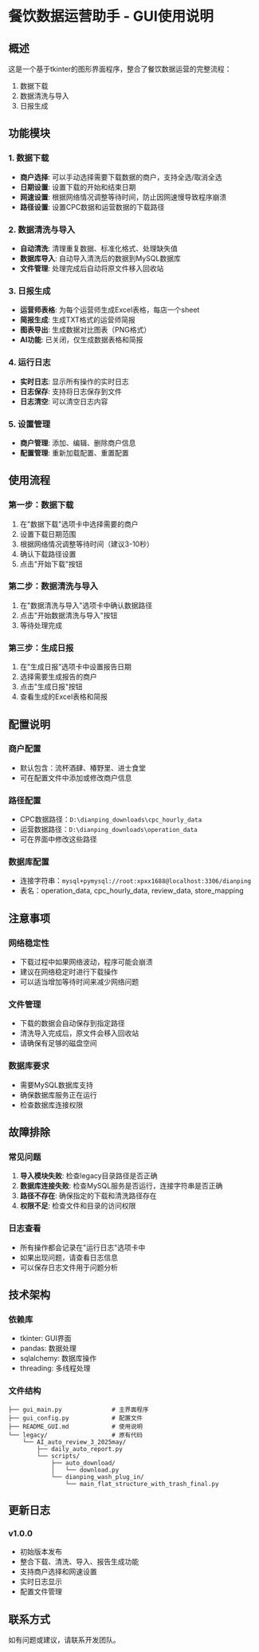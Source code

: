 # 餐饮数据运营助手 - GUI使用说明

## 概述
这是一个基于tkinter的图形界面程序，整合了餐饮数据运营的完整流程：
1. 数据下载
2. 数据清洗与导入
3. 日报生成

## 功能模块

### 1. 数据下载
- **商户选择**: 可以手动选择需要下载数据的商户，支持全选/取消全选
- **日期设置**: 设置下载的开始和结束日期
- **网速设置**: 根据网络情况调整等待时间，防止因网速慢导致程序崩溃
- **路径设置**: 设置CPC数据和运营数据的下载路径

### 2. 数据清洗与导入
- **自动清洗**: 清理重复数据、标准化格式、处理缺失值
- **数据库导入**: 自动导入清洗后的数据到MySQL数据库
- **文件管理**: 处理完成后自动将原文件移入回收站

### 3. 日报生成
- **运营师表格**: 为每个运营师生成Excel表格，每店一个sheet
- **简报生成**: 生成TXT格式的运营师简报
- **图表导出**: 生成数据对比图表（PNG格式）
- **AI功能**: 已关闭，仅生成数据表格和简报

### 4. 运行日志
- **实时日志**: 显示所有操作的实时日志
- **日志保存**: 支持将日志保存到文件
- **日志清空**: 可以清空日志内容

### 5. 设置管理
- **商户管理**: 添加、编辑、删除商户信息
- **配置管理**: 重新加载配置、重置配置

## 使用流程

### 第一步：数据下载
1. 在"数据下载"选项卡中选择需要的商户
2. 设置下载日期范围
3. 根据网络情况调整等待时间（建议3-10秒）
4. 确认下载路径设置
5. 点击"开始下载"按钮

### 第二步：数据清洗与导入
1. 在"数据清洗与导入"选项卡中确认数据路径
2. 点击"开始数据清洗与导入"按钮
3. 等待处理完成

### 第三步：生成日报
1. 在"生成日报"选项卡中设置报告日期
2. 选择需要生成报告的商户
3. 点击"生成日报"按钮
4. 查看生成的Excel表格和简报

## 配置说明

### 商户配置
- 默认包含：流杯酒肆、椿野里、进士食堂
- 可在配置文件中添加或修改商户信息

### 路径配置
- CPC数据路径：`D:\dianping_downloads\cpc_hourly_data`
- 运营数据路径：`D:\dianping_downloads\operation_data`
- 可在界面中修改这些路径

### 数据库配置
- 连接字符串：`mysql+pymysql://root:xpxx1688@localhost:3306/dianping`
- 表名：operation_data, cpc_hourly_data, review_data, store_mapping

## 注意事项

### 网络稳定性
- 下载过程中如果网络波动，程序可能会崩溃
- 建议在网络稳定时进行下载操作
- 可以适当增加等待时间来减少网络问题

### 文件管理
- 下载的数据会自动保存到指定路径
- 清洗导入完成后，原文件会移入回收站
- 请确保有足够的磁盘空间

### 数据库要求
- 需要MySQL数据库支持
- 确保数据库服务正在运行
- 检查数据库连接权限

## 故障排除

### 常见问题
1. **导入模块失败**: 检查legacy目录路径是否正确
2. **数据库连接失败**: 检查MySQL服务是否运行，连接字符串是否正确
3. **路径不存在**: 确保指定的下载和清洗路径存在
4. **权限不足**: 检查文件和目录的访问权限

### 日志查看
- 所有操作都会记录在"运行日志"选项卡中
- 如果出现问题，请查看日志信息
- 可以保存日志文件用于问题分析

## 技术架构

### 依赖库
- tkinter: GUI界面
- pandas: 数据处理
- sqlalchemy: 数据库操作
- threading: 多线程处理

### 文件结构
```
├── gui_main.py              # 主界面程序
├── gui_config.py            # 配置文件
├── README_GUI.md            # 使用说明
└── legacy/                  # 原有代码
    └── AI_auto_review_3_2025may/
        ├── daily_auto_report.py
        └── scripts/
            ├── auto_download/
            │   └── download.py
            └── dianping_wash_plug_in/
                └── main_flat_structure_with_trash_final.py
```

## 更新日志

### v1.0.0
- 初始版本发布
- 整合下载、清洗、导入、报告生成功能
- 支持商户选择和网速设置
- 实时日志显示
- 配置文件管理

## 联系方式
如有问题或建议，请联系开发团队。
